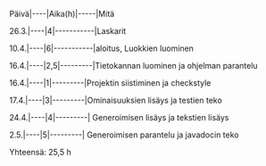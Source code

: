 Päivä|----|Aika(h)|-----|Mitä

26.3.|----|4|-----------|Laskarit

10.4.|----|6|-----------|aloitus, Luokkien luominen

16.4.|----|2,5|---------|Tietokannan luominen ja ohjelman parantelu

16.4.|----|1|---------|Projektin siistiminen ja checkstyle

17.4.|----|3|---------|Ominaisuuksien lisäys ja testien teko

24.4.|----|4|---------| Generoimisen lisäys ja tekstien lisäys

2.5.|----|5|---------| Generoimisen parantelu ja javadocin teko

Yhteensä: 25,5 h
